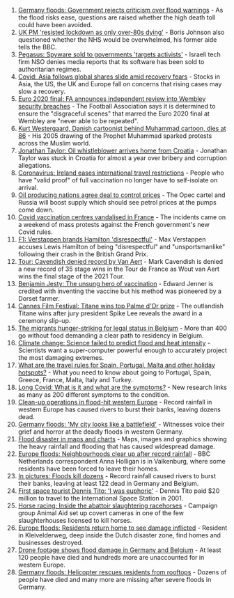 1. [Germany floods: Government rejects criticism over flood warnings](https://www.bbc.co.uk/news/world-europe-57890650) - As the flood risks ease, questions are raised whether the high death toll could have been avoided.
2. [UK PM 'resisted lockdown as only over-80s dying'](https://www.bbc.co.uk/news/uk-politics-57854811) - Boris Johnson also questioned whether the NHS would be overwhelmed, his former aide tells the BBC.
3. [Pegasus: Spyware sold to governments 'targets activists'](https://www.bbc.co.uk/news/technology-57881364) - Israeli tech firm NSO denies media reports that its software has been sold to authoritarian regimes.
4. [Covid: Asia follows global shares slide amid recovery fears](https://www.bbc.co.uk/news/business-57885183) - Stocks in Asia, the US, the UK and Europe fall on concerns that rising cases may slow a recovery.
5. [Euro 2020 final: FA announces independent review into Wembley security breaches](https://www.bbc.co.uk/sport/football/57888959) - The Football Association says it is determined to ensure the "disgraceful scenes" that marred the Euro 2020 final at Wembley are "never able to be repeated".
6. [Kurt Westergaard, Danish cartoonist behind Muhammad cartoon, dies at 86](https://www.bbc.co.uk/news/world-europe-57883392) - His 2005 drawing of the Prophet Muhammad sparked protests across the Muslim world.
7. [Jonathan Taylor: Oil whistleblower arrives home from Croatia](https://www.bbc.co.uk/news/uk-england-hampshire-57886223) - Jonathan Taylor was stuck in Croatia for almost a year over bribery and corruption allegations.
8. [Coronavirus: Ireland eases international travel restrictions](https://www.bbc.co.uk/news/world-europe-57886435) - People who have "valid proof" of full vaccination no longer have to self-isolate on arrival.
9. [Oil producing nations agree deal to control prices](https://www.bbc.co.uk/news/business-57882449) - The Opec cartel and Russia will boost supply which should see petrol prices at the pumps come down.
10. [Covid vaccination centres vandalised in France](https://www.bbc.co.uk/news/world-europe-57883397) - The incidents came on a weekend of mass protests against the French government's new Covid rules.
11. [F1: Verstappen brands Hamilton 'disrespectful'](https://www.bbc.co.uk/sport/formula1/57882235) - Max Verstappen accuses Lewis Hamilton of being "disrespectful" and "unsportsmanlike" following their crash in the British Grand Prix.
12. [Tour: Cavendish denied record by Van Aert](https://www.bbc.co.uk/sport/cycling/57855540) - Mark Cavendish is denied a new record of 35 stage wins in the Tour de France as Wout van Aert wins the final stage of the 2021 Tour.
13. [Benjamin Jesty: The unsung hero of vaccination](https://www.bbc.co.uk/news/uk-england-dorset-57460445) - Edward Jenner is credited with inventing the vaccine but his method was pioneered by a Dorset farmer.
14. [Cannes Film Festival: Titane wins top Palme d'Or prize](https://www.bbc.co.uk/news/entertainment-arts-57875578) - The outlandish Titane wins after jury president Spike Lee reveals the award in a ceremony slip-up.
15. [The migrants hunger-striking for legal status in Belgium](https://www.bbc.co.uk/news/world-europe-57867823) - More than 400 go without food demanding a clear path to residency in Belgium.
16. [Climate change: Science failed to predict flood and heat intensity](https://www.bbc.co.uk/news/science-environment-57863205) - Scientists want a super-computer powerful enough to accurately project the most damaging extremes.
17. [What are the travel rules for Spain, Portugal, Malta and other holiday hotspots?](https://www.bbc.co.uk/news/explainers-56997931) - What you need to know about going to Portugal, Spain, Greece, France, Malta, Italy and Turkey.
18. [Long Covid: What is it and what are the symptoms?](https://www.bbc.co.uk/news/health-57833394) - New research links as many as 200 different symptoms to the condition.
19. [Clean-up operations in flood-hit western Europe](https://www.bbc.co.uk/news/world-europe-57861385) - Record rainfall in western Europe has caused rivers to burst their banks, leaving dozens dead.
20. [Germany floods: 'My city looks like a battlefield'](https://www.bbc.co.uk/news/world-europe-57862570) - Witnesses voice their grief and horror at the deadly floods in western Germany.
21. [Flood disaster in maps and charts](https://www.bbc.co.uk/news/world-europe-57862894) - Maps, images and graphics showing the heavy rainfall and flooding that has caused widespread damage.
22. [Europe floods: Neighbourhoods clear up after record rainfall](https://www.bbc.co.uk/news/world-europe-57861384) - BBC Netherlands correspondent Anna Holligan is in Valkenburg, where some residents have been forced to leave their homes.
23. [In pictures: Floods kill dozens](https://www.bbc.co.uk/news/world-europe-57858826) - Record rainfall caused rivers to burst their banks, leaving at least 122 dead in Germany and Belgium.
24. [First space tourist Dennis Tito: 'I was euphoric'](https://www.bbc.co.uk/news/business-57891867) - Dennis Tito paid $20 million to travel to the International Space Station in 2001.
25. [Horse racing: Inside the abattoir slaughtering racehorses](https://www.bbc.co.uk/news/uk-57896848) - Campaign group Animal Aid set up covert cameras in one of the few slaughterhouses licensed to kill horses.
26. [Europe floods: Residents return home to see damage inflicted](https://www.bbc.co.uk/news/world-europe-57878577) - Resident in Kleivelderweg, deep inside the Dutch disaster zone, find homes and businesses destroyed.
27. [Drone footage shows flood damage in Germany and Belgium](https://www.bbc.co.uk/news/world-europe-57869617) - At least 120 people have died and hundreds more are unaccounted for in western Europe.
28. [Germany floods: Helicopter rescues residents from rooftops](https://www.bbc.co.uk/news/world-europe-57849206) - Dozens of people have died and many more are missing after severe floods in Germany.
